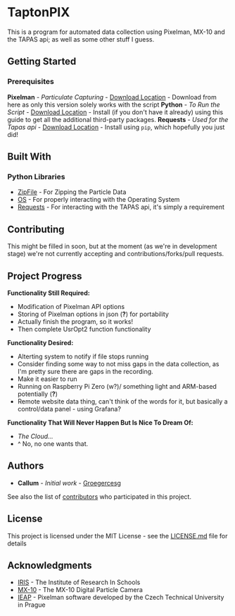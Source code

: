 # TaptonPIX

This is a program for automated data collection using Pixelman, MX-10 and the TAPAS api; as well as some other stuff I guess.

## Getting Started

[//]: # (These instructions will get you a copy of the project up and running on your local machine for development and testing purposes. See deployment for notes on how to deploy the project on a live system.)

### Prerequisites

[//]: # (What things you need to install the software and how to install them```Give examples```)
**Pixelman** - *Particulate Capturing* - [Download Location](http://aladdin.utef.cvut.cz/ofat/others/Pixelman/Pixelman_download.html) - Download from here as only this version solely works with the script
**Python** - *To Run the Script* - [Download Location](http://docs.python-guide.org/en/latest/starting/install3/win/#install3-windows) - Install (if you don't have it already) using this guide to get all the additional third-party packages.
**Requests** - *Used for the Tapas api* - [Download Location](http://docs.python-requests.org/en/master/user/install/#install) - Install using `pip`, which hopefully you just did!



[//]: # (### Installing)

[//]: # (A step by step series of examples that tell you have to get a development env runningSay what the step will be```Give the example```And repeat```until finished```End with an example of getting some data out of the system or using it for a little demo)

## Built With

### Python Libraries

* [ZipFile](https://docs.python.org/2/library/zipfile.html) - For Zipping the Particle Data
* [OS](https://docs.python.org/2/tutorial/stdlib.html) - For properly interacting with the Operating System
* [Requests](http://docs.python-requests.org/en/master/) - For interacting with the TAPAS api, it's simply a requirement

## Contributing

[//]: # (Please read CONTRIBUTING.mdhttps://gist.github.com/PurpleBooth/b24679402957c63ec426 for details on our code of conduct, and the process for submitting pull requests to us.)

This might be filled in soon, but at the moment (as we're in development stage) we're not currently accepting and contributions/forks/pull requests.

## Project Progress

**Functionality Still Required:**
* Modification of Pixelman API options
* Storing of Pixelman options in json (**?**) for portability
* Actually finish the program, so it works!
* Then complete UsrOpt2 function functionality

**Functionality Desired:**
* Alterting system to notify if file stops running
* Consider finding some way to not miss gaps in the data collection, as I'm pretty sure there are gaps in the recording.
* Make it easier to run
* Running on Raspberry Pi Zero (w?)/ something light and ARM-based potentially (**?**)
* Remote website data thing, can't think of the words for it, but basically a control/data panel - using Grafana?

**Functionality That Will Never Happen But Is Nice To Dream Of:**
* *The Cloud...*
* ^ No, no one wants that.




[//]: # (We use SemVerhttp://semver.org/ for versioning. For the versions available, see the tags on this repositoryhttps://github.com/your/project/tags.)

## Authors

* **Callum** - *Initial work* - [Groegercesg](https://www.c-e.sg/)

See also the list of [contributors](https://github.com/your/project/contributors) who participated in this project.

## License

This project is licensed under the MIT License - see the [LICENSE.md](https://github.com/groegercesg/TaptonPIX/blob/master/LICENSE) file for details

## Acknowledgments

* [IRIS](http://www.researchinschools.org/) - The Institute of Research In Schools
* [MX-10](http://www.particlecamera.com/index.php) - The MX-10 Digital Particle Camera
* [IEAP](http://aladdin.utef.cvut.cz/ofat/others/Pixelman/index.html) - Pixelman software developed by the Czech Technical University in Prague
